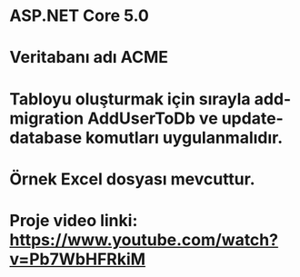 # ASP.NET Core 5.0
# Veritabanı adı ACME
# Tabloyu oluşturmak için sırayla add-migration AddUserToDb ve update-database komutları uygulanmalıdır.
# Örnek Excel dosyası mevcuttur.
# Proje video linki: https://www.youtube.com/watch?v=Pb7WbHFRkiM
 
